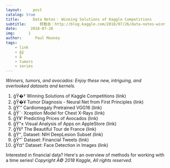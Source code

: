 ```yaml
---
layout:     post
catalog: true
title:      Data Notes： Winning Solutions of Kaggle Competitions
subtitle:      转载自：http://blog.kaggle.com/2018/07/26/data-notes-winning-solutions-of-kaggle-competitions/
date:      2018-07-26
img:      1
author:      Paul Mooney
tags:
    - link
    - ğÿ
    - â
    - tumors
    - series
---
```

*Winners, tumors, and avocados: Enjoy these new, intriguing, and overlooked datasets and kernels.*
 
1. ğŸ�† Winning Solutions of Kaggle Competitions (link)
2. ğŸ�¥ Tumor Diagnosis - Neural Net from First Principles (link)
3. ğŸ’” Cardiomegaly Pretrained VGG16 (link)
4. ğŸ˜· Xception Model for Chest X-Rays (link)
5. ğŸ¥‘ Predicting Prices of Avocados (link)
6. ğŸ“± Visual Analysis of Apps on AppleStore (link)
7. ğŸš² The Beautiful Tour de France (link)
8. ğŸ“¸ Dataset: NIH DeepLesion Subset (link)
9. ğŸ“ˆ Dataset: Financial Tweets (link)
10. ğŸ¤“ Dataset: Face Detection in Images (link)

Interested in financial data? Here's an overview of methods for working with a time series!
*Copyright Â© 2018 Kaggle, All rights reserved.*
